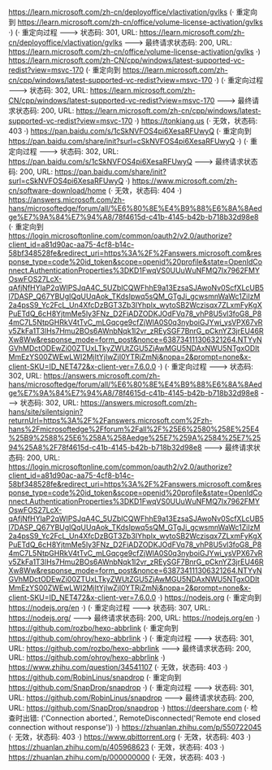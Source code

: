 https://learn.microsoft.com/zh-cn/deployoffice/vlactivation/gvlks (· 重定向到 https://learn.microsoft.com/zh-cn/office/volume-license-activation/gvlks ·)
(· 重定向过程 ---> 状态码: 301, URL: https://learn.microsoft.com/zh-cn/deployoffice/vlactivation/gvlks ---> 最终请求状态码: 200, URL: https://learn.microsoft.com/zh-cn/office/volume-license-activation/gvlks ·)
https://learn.microsoft.com/zh-CN/cpp/windows/latest-supported-vc-redist?view=msvc-170 (· 重定向到 https://learn.microsoft.com/zh-cn/cpp/windows/latest-supported-vc-redist?view=msvc-170 ·)
(· 重定向过程 ---> 状态码: 302, URL: https://learn.microsoft.com/zh-CN/cpp/windows/latest-supported-vc-redist?view=msvc-170 ---> 最终请求状态码: 200, URL: https://learn.microsoft.com/zh-cn/cpp/windows/latest-supported-vc-redist?view=msvc-170 ·)
https://tonkiang.us (· 无效，状态码: 403 ·)
https://pan.baidu.com/s/1cSkNVFOS4pi6XesaRFUwyQ (· 重定向到 https://pan.baidu.com/share/init?surl=cSkNVFOS4pi6XesaRFUwyQ ·)
(· 重定向过程 ---> 状态码: 302, URL: https://pan.baidu.com/s/1cSkNVFOS4pi6XesaRFUwyQ ---> 最终请求状态码: 200, URL: https://pan.baidu.com/share/init?surl=cSkNVFOS4pi6XesaRFUwyQ ·)
https://www.microsoft.com/zh-cn/software-download/home (· 无效，状态码: 404 ·)
https://answers.microsoft.com/zh-hans/microsoftedge/forum/all/%E6%80%8E%E4%B9%88%E6%8A%8Aedge%E7%9A%84%E7%94%A8/78f4615d-c41b-4145-b42b-b718b32d98e8 (· 重定向到 https://login.microsoftonline.com/common/oauth2/v2.0/authorize?client_id=a81d90ac-aa75-4cf8-b14c-58bf348528fe&redirect_uri=https%3A%2F%2Fanswers.microsoft.com&response_type=code%20id_token&scope=openid%20profile&state=OpenIdConnect.AuthenticationProperties%3DKD1FwqVS0UUuWuNFMQ7lx7962FMYOswFOS27LcX-qAfjNfHYlaP2qWIPSJqA4C_5UZblCQWFhhE9a13EzsaSJAwoNv0ScfXLcUB5l7DASP_Q67YBUgIQqUUqAok_TKdsIpwq5sQM_GTgJi_gcwsmnWaWc1ZiIzM2a4psS9_Yc2FcL_Un4XfcDzBGT3Zb3IYhplx_wytoSB2Wczisqx7ZLxmFyKgXPuETdQ_6cH8YjtmMe5ly3FNz_D2FiADZODKJOdFVq78_vhP8U5vl3foG8_P84mC7L5NtpGHRkV4tTvC_mLGqcge9cfZjWlA0S0q3nyboiGJYwi_ysVPX67vRv5ZkFa1T3lHs7Hmu2BOs6AWnbNqk1l2vr_zREySGF7BnrG_pCknYZ3jrEU46RXw8Ww&response_mode=form_post&nonce=638734111306321264.NTYyNGVhMDctODEwZi00ZTUxLTkyZWUtZGU5ZjAwMGU5NDAxNWU5NTgxODItMmEzYS00ZWEwLWI2MjItYjIwZjI0YTRjZmNj&nopa=2&prompt=none&x-client-SKU=ID_NET472&x-client-ver=7.6.0.0 ·)
(· 重定向过程 ---> 状态码: 302, URL: https://answers.microsoft.com/zh-hans/microsoftedge/forum/all/%E6%80%8E%E4%B9%88%E6%8A%8Aedge%E7%9A%84%E7%94%A8/78f4615d-c41b-4145-b42b-b718b32d98e8 ---> 状态码: 302, URL: https://answers.microsoft.com/zh-hans/site/silentsignin?returnUrl=https%3A%2F%2Fanswers.microsoft.com%2Fzh-hans%2Fmicrosoftedge%2Fforum%2Fall%2F%25E6%2580%258E%25E4%25B9%2588%25E6%258A%258Aedge%25E7%259A%2584%25E7%2594%25A8%2F78f4615d-c41b-4145-b42b-b718b32d98e8 ---> 最终请求状态码: 200, URL: https://login.microsoftonline.com/common/oauth2/v2.0/authorize?client_id=a81d90ac-aa75-4cf8-b14c-58bf348528fe&redirect_uri=https%3A%2F%2Fanswers.microsoft.com&response_type=code%20id_token&scope=openid%20profile&state=OpenIdConnect.AuthenticationProperties%3DKD1FwqVS0UUuWuNFMQ7lx7962FMYOswFOS27LcX-qAfjNfHYlaP2qWIPSJqA4C_5UZblCQWFhhE9a13EzsaSJAwoNv0ScfXLcUB5l7DASP_Q67YBUgIQqUUqAok_TKdsIpwq5sQM_GTgJi_gcwsmnWaWc1ZiIzM2a4psS9_Yc2FcL_Un4XfcDzBGT3Zb3IYhplx_wytoSB2Wczisqx7ZLxmFyKgXPuETdQ_6cH8YjtmMe5ly3FNz_D2FiADZODKJOdFVq78_vhP8U5vl3foG8_P84mC7L5NtpGHRkV4tTvC_mLGqcge9cfZjWlA0S0q3nyboiGJYwi_ysVPX67vRv5ZkFa1T3lHs7Hmu2BOs6AWnbNqk1l2vr_zREySGF7BnrG_pCknYZ3jrEU46RXw8Ww&response_mode=form_post&nonce=638734111306321264.NTYyNGVhMDctODEwZi00ZTUxLTkyZWUtZGU5ZjAwMGU5NDAxNWU5NTgxODItMmEzYS00ZWEwLWI2MjItYjIwZjI0YTRjZmNj&nopa=2&prompt=none&x-client-SKU=ID_NET472&x-client-ver=7.6.0.0 ·)
https://nodejs.org (· 重定向到 https://nodejs.org/en ·)
(· 重定向过程 ---> 状态码: 307, URL: https://nodejs.org/ ---> 最终请求状态码: 200, URL: https://nodejs.org/en ·)
https://github.com/rozbo/hexo-abbrlink (· 重定向到 https://github.com/ohroy/hexo-abbrlink ·)
(· 重定向过程 ---> 状态码: 301, URL: https://github.com/rozbo/hexo-abbrlink ---> 最终请求状态码: 200, URL: https://github.com/ohroy/hexo-abbrlink ·)
https://www.zhihu.com/question/34541107 (· 无效，状态码: 403 ·)
https://github.com/RobinLinus/snapdrop (· 重定向到 https://github.com/SnapDrop/snapdrop ·)
(· 重定向过程 ---> 状态码: 301, URL: https://github.com/RobinLinus/snapdrop ---> 最终请求状态码: 200, URL: https://github.com/SnapDrop/snapdrop ·)
https://deershare.com (· 检查时出错: ('Connection aborted.', RemoteDisconnected('Remote end closed connection without response')) ·)
https://zhuanlan.zhihu.com/p/550722045 (· 无效，状态码: 403 ·)
https://www.qbittorrent.org (· 无效，状态码: 403 ·)
https://zhuanlan.zhihu.com/p/405968623 (· 无效，状态码: 403 ·)
https://zhuanlan.zhihu.com/p/000000000 (· 无效，状态码: 403 ·)
